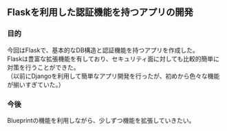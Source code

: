 ## Flaskを利用した認証機能を持つアプリの開発

### 目的
今回はFlaskで、基本的なDB構造と認証機能を持つアプリを作成した。  
Flaskは豊富な拡張機能を有しており、セキュリティ面に対しても比較的簡単に対策を行うことができた。  
（以前にDjangoを利用して簡単なアプリ開発を行ったが、初めから色々な機能が揃いすぎていた。）

### 今後
Blueprintの機能を利用しながら、少しずつ機能を拡張していきたい。

